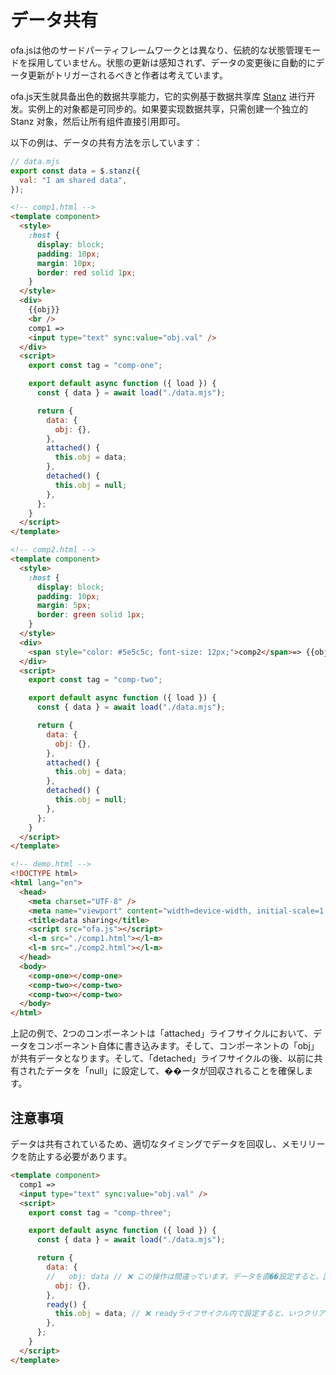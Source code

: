 # データ共有

ofa.jsは他のサードパーティフレームワークとは異なり、伝統的な状態管理モードを採用していません。状態の更新は感知されず、データの変更後に自動的にデータ更新がトリガーされるべきと作者は考えています。

ofa.js天生就具备出色的数据共享能力，它的实例基于数据共享库 [Stanz](https://github.com/kirakiray/stanz) 进行开发。实例上的对象都是可同步的。如果要实现数据共享，只需创建一个独立的 Stanz 对象，然后让所有组件直接引用即可。

以下の例は、データの共有方法を示しています：

```javascript
// data.mjs
export const data = $.stanz({
  val: "I am shared data",
});
```

```html
<!-- comp1.html -->
<template component>
  <style>
    :host {
      display: block;
      padding: 10px;
      margin: 10px;
      border: red solid 1px;
    }
  </style>
  <div>
    {{obj}}
    <br />
    comp1 =>
    <input type="text" sync:value="obj.val" />
  </div>
  <script>
    export const tag = "comp-one";

    export default async function ({ load }) {
      const { data } = await load("./data.mjs");

      return {
        data: {
          obj: {},
        },
        attached() {
          this.obj = data;
        },
        detached() {
          this.obj = null;
        },
      };
    }
  </script>
</template>
```

```html
<!-- comp2.html -->
<template component>
  <style>
    :host {
      display: block;
      padding: 10px;
      margin: 5px;
      border: green solid 1px;
    }
  </style>
  <div>
    <span style="color: #5e5c5c; font-size: 12px;">comp2</span>=> {{obj.val}}
  </div>
  <script>
    export const tag = "comp-two";

    export default async function ({ load }) {
      const { data } = await load("./data.mjs");

      return {
        data: {
          obj: {},
        },
        attached() {
          this.obj = data;
        },
        detached() {
          this.obj = null;
        },
      };
    }
  </script>
</template>
```

```html
<!-- demo.html -->
<!DOCTYPE html>
<html lang="en">
  <head>
    <meta charset="UTF-8" />
    <meta name="viewport" content="width=device-width, initial-scale=1.0" />
    <title>data sharing</title>
    <script src="ofa.js"></script>
    <l-m src="./comp1.html"></l-m>
    <l-m src="./comp2.html"></l-m>
  </head>
  <body>
    <comp-one></comp-one>
    <comp-two></comp-two>
    <comp-two></comp-two>
  </body>
</html>
```

上記の例で、2つのコンポーネントは「attached」ライフサイクルにおいて、データをコンポーネント自体に書き込みます。そして、コンポーネントの「obj」が共有データとなります。そして、「detached」ライフサイクルの後、以前に共有されたデータを「null」に設定して、��ータが回収されることを確保します。

## 注意事項

データは共有されているため、適切なタイミングでデータを回収し、メモリリークを防止する必要があります。

```html
<template component>
  comp1 =>
  <input type="text" sync:value="obj.val" />
  <script>
    export const tag = "comp-three";

    export default async function ({ load }) {
      const { data } = await load("./data.mjs");

      return {
        data: {
        //   obj: data // ❌ この操作は間違っています。データを直��設定すると、回収できません
          obj: {},
        },
        ready() {
          this.obj = data; // ❌ readyライフサイクル内で設定すると、いつクリアされるかわからないため、メモリリークの原因になる可能性があります。最も安全な方法は、attachedライフサイクル内で設定し、detachedライフサイクル後に削除することです
        },
      };
    }
  </script>
</template>
```
